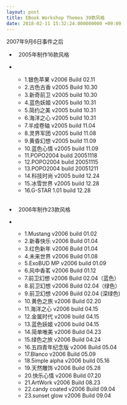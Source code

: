 ```yaml
---
layout: post
title: EBook Workshop Themes 39款风格
date: 2018-02-11 15:32:24.000000000 +09:00
---
```


2007年9月6日事件之后

*   2005年制作16款风格
*   
    *   1.银色苹果 v2006 Build 02.11
    *   2.古色古香 v2005 Build 10.30
    *   3.新奇前卫 v2005 build 10.30
    *   4.蓝色妖姬 v2005 build 10.31
    *   5.简约之美 v2005 build 10.31    
    *   6.海洋之心 v2005 build 10.31
    *   7.半成卷轴 v2005 build 11.04
    *   8.灵界军团 v2005 build 11.08
    *   9.黄昏幻想 v2005 build 11.09
    *   10.蓝色心情 v2005 build 11.09
    *   11.POPO2004 build 20051118
    *   12.POPO2004 build 20051115
    *   13.POPO2004 build 20051211
    *   14.科技时尚 v2005 build 12.24
    *   15.冰雪世界 v2005 build 12.28
    *   16.G-STAR 1.01  build 12.28

    <br>
*   2006年制作23款风格
*   
    *   1.Mustang v2006 build 01.02
    *   2.新春快乐 v2006 Build 01.04
    *   3.红色新年 v2006 Build 01.04
    *   4.未来世界 v2006 Build 01.08
    *   5.ExoBUD MP v2006 build 01.09
    *   6.风中香茗 v2006 Build 01.12    
    *   7.前卫幻想 v2006 Build 02.04（蓝色）
    *   8.前卫幻想 v2006 Build 02.04（绿色）
    *   9.前卫幻想 v2006 Build 02.04 (深绿色)
    *   10.黄色之旅 v2006 Build 02.20
    *   11.海洋之心 v2006 build 04.15
    *   12.金属时代 v2006 build 04.15
    *   13.蓝色妖姬 v2006 build 04.15
    *   14.简单唯美 v2006 Build 04.23
    *   15.绿色之旅 v2006 Build 04.24
    *   16.五四青年纪念版 v2006 Build 05.04
    *   17.Blanco v2006 Build 05.09
    *   18.5imple alpha v2006 build 05.16
    *   19.天然雕饰 v2006 Build 05.28
    *   20.快乐心情 v2006 Build 07.20
    *   21.ArtWork v2006 Build 08.23
    *   22.candy coated v2006 Build 09.04
    *   23.sunset glow v2006 Build 09.04
    
    

